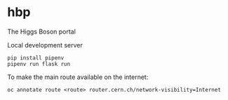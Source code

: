 # hbp
The Higgs Boson portal

Local development server
  
    pip install pipenv
    pipenv run flask run
  

To make the main route available on the internet:

    oc annotate route <route> router.cern.ch/network-visibility=Internet
